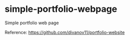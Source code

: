 # simple-portfolio-webpage
Simple portfolio web page

Reference: https://github.com/divanov11/portfolio-website
